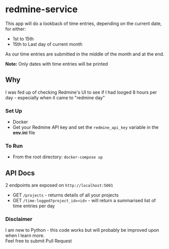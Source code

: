 # redmine-service

This app will do a lookback of time entries, depending on the current date, for either:
- 1st to 15th 
- 15th to Last day of current month

As our time entries are submitted in the middle of the month and at the end. 

**Note:** Only dates with time entries will be printed

## Why
I was fed up of checking Redmine's UI to see if I had looged 8 hours per day - especially when it came to "redmine day"

### Set Up
* Docker 
* Get your Redmine API key and set the `redmine_api_key` variable in the **env.ini** file

### To Run 
- From the root directory: `docker-compose up`

## API Docs
2 endpoints are exposed on `http://localhost:5001`
- GET `/projects`  - returns details of all your projects
- GET `/time-logged?project_id=<id>` - will return a summarised list of time entries per day

### Disclaimer
I am new to Python - this code works but will probably be improved upon when I learn more.  
Feel free to submit Pull Request
